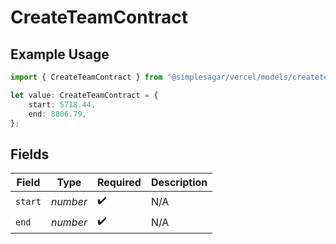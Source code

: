 # CreateTeamContract

## Example Usage

```typescript
import { CreateTeamContract } from "@simplesagar/vercel/models/createteamop.js";

let value: CreateTeamContract = {
    start: 5718.44,
    end: 8806.79,
};
```

## Fields

| Field              | Type               | Required           | Description        |
| ------------------ | ------------------ | ------------------ | ------------------ |
| `start`            | *number*           | :heavy_check_mark: | N/A                |
| `end`              | *number*           | :heavy_check_mark: | N/A                |